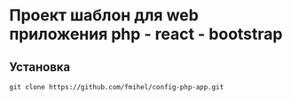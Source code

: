 # Проект шаблон для web приложения php - react - bootstrap
## Установка

``` git clone https://github.com/fmihel/config-php-app.git  ```

